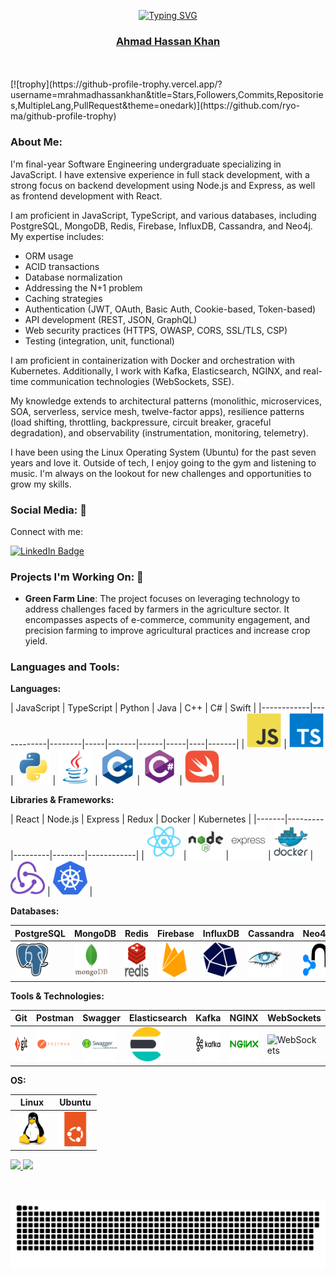 <p align="center">
<a href="https://git.io/typing-svg"><img src="https://readme-typing-svg.demolab.com?font=Fira+Code&pause=1000&color=F7D731&center=true&vCenter=true&random=false&width=435&lines=Full+Stack+Web+Developer" alt="Typing SVG" /></a>
</p>
<h3 align="center"><a href="https://github.com/mrahmadhassankhan">Ahmad Hassan Khan</a></h3>
<br><br>
[![trophy](https://github-profile-trophy.vercel.app/?username=mrahmadhassankhan&title=Stars,Followers,Commits,Repositories,MultipleLang,PullRequest&theme=onedark)](https://github.com/ryo-ma/github-profile-trophy)

### About Me:
I'm final-year Software Engineering undergraduate specializing in JavaScript. I have extensive experience in full stack development, with a strong focus on backend development using Node.js and Express, as well as frontend development with React.

I am proficient in JavaScript, TypeScript, and various databases, including PostgreSQL, MongoDB, Redis, Firebase, InfluxDB, Cassandra, and Neo4j. My expertise includes:

- ORM usage
- ACID transactions
- Database normalization
- Addressing the N+1 problem
- Caching strategies
- Authentication (JWT, OAuth, Basic Auth, Cookie-based, Token-based)
- API development (REST, JSON, GraphQL)
- Web security practices (HTTPS, OWASP, CORS, SSL/TLS, CSP)
- Testing (integration, unit, functional)

I am proficient in containerization with Docker and orchestration with Kubernetes. Additionally, I work with Kafka, Elasticsearch, NGINX, and real-time communication technologies (WebSockets, SSE). 

My knowledge extends to architectural patterns (monolithic, microservices, SOA, serverless, service mesh, twelve-factor apps), resilience patterns (load shifting, throttling, backpressure, circuit breaker, graceful degradation), and observability (instrumentation, monitoring, telemetry).

I have been using the Linux Operating System (Ubuntu) for the past seven years and love it. Outside of tech, I enjoy going to the gym and listening to music. I'm always on the lookout for new challenges and opportunities to grow my skills.

### Social Media: 📡
Connect with me:

[![LinkedIn Badge](https://img.shields.io/badge/LinkedIn-blue?style=for-the-badge&logo=linkedin&logoColor=white)](https://www.linkedin.com/in/mrahmadhassankhan)

### Projects I'm Working On: 🚀

- **Green Farm Line**: The project focuses on leveraging technology to address challenges faced by farmers in the agriculture sector. It encompasses aspects of e-commerce, community engagement, and precision farming to improve agricultural practices and increase crop yield.

### Languages and Tools:

<div>

**Languages:**

| JavaScript | TypeScript | Python | Java | C++ | C# | Swift |
|------------|------------|--------|-----|-------|------|-----|----|-------|
| <img src="https://github.com/devicons/devicon/blob/master/icons/javascript/javascript-original.svg" title="JavaScript" alt="JavaScript" width="55" height="55"/> | <img src="https://github.com/devicons/devicon/blob/master/icons/typescript/typescript-original.svg" title="TypeScript" alt="TypeScript" width="55" height="55"/> | <img src="https://github.com/devicons/devicon/blob/master/icons/python/python-original.svg" title="Python" alt="Python" width="55" height="55"/> | <img src="https://github.com/devicons/devicon/blob/master/icons/java/java-original.svg" title="Java" alt="Java" width="55" height="55"/> | <img src="https://github.com/devicons/devicon/blob/master/icons/cplusplus/cplusplus-original.svg" title="C++" alt="C++" width="55" height="55"/> | <img src="https://github.com/devicons/devicon/blob/master/icons/csharp/csharp-original.svg" title="C#" alt="C#" width="55" height="55"/> | <img src="https://github.com/devicons/devicon/blob/master/icons/swift/swift-original.svg" title="Swift" alt="Swift" width="55" height="55"/> |

**Libraries & Frameworks:**

| React | Node.js | Express | Redux | Docker | Kubernetes |
|-------|---------|---------|--------|------------|
| <img src="https://github.com/devicons/devicon/blob/master/icons/react/react-original.svg" title="React" alt="React" width="55" height="55"/> | <img src="https://github.com/devicons/devicon/blob/master/icons/nodejs/nodejs-original-wordmark.svg" title="Node.js" alt="Node.js" width="55" height="55"/> | <img src="https://github.com/devicons/devicon/blob/master/icons/express/express-original-wordmark.svg" title="Express" alt="Express" width="55" height="55"/> | <img src="https://github.com/devicons/devicon/blob/master/icons/docker/docker-original-wordmark.svg" title="Docker" alt="Docker" width="55" height="55"/> | <img src="https://github.com/devicons/devicon/blob/master/icons/redux/redux-original.svg" title="Redux" alt = "Redux" width= "55" height= "55"/> | <img src="https://github.com/devicons/devicon/blob/master/icons/kubernetes/kubernetes-original.svg" title="Kubernetes" alt="Kubernetes" width="55" height="55"/> |

**Databases:**

| PostgreSQL | MongoDB | Redis | Firebase | InfluxDB | Cassandra | Neo4j |
|------------|---------|-------|----------|----------|-----------|-------|
| <img src="https://github.com/devicons/devicon/blob/master/icons/postgresql/postgresql-original.svg" title="PostgreSQL" alt="PostgreSQL" width="55" height="55"/> | <img src="https://github.com/devicons/devicon/blob/master/icons/mongodb/mongodb-original-wordmark.svg" title="MongoDB" alt="MongoDB" width="55" height="55"/> | <img src="https://github.com/devicons/devicon/blob/master/icons/redis/redis-original-wordmark.svg" title="Redis" alt="Redis" width="55" height="55"/> | <img src="https://github.com/devicons/devicon/blob/master/icons/firebase/firebase-plain.svg" title="Firebase" alt="Firebase" width="55" height="55"/> | <img src="https://github.com/devicons/devicon/blob/master/icons/influxdb/influxdb-original.svg" title="InfluxDB" alt="InfluxDB" width="55" height="55"/> | <img src="https://github.com/devicons/devicon/blob/master/icons/cassandra/cassandra-original.svg" title="Cassandra" alt="Cassandra" width="55" height="55"/> | <img src="https://github.com/devicons/devicon/blob/master/icons/neo4j/neo4j-original.svg" title="Neo4j" alt="Neo4j" width="55" height="55"/> |

**Tools & Technologies:**

| Git | Postman | Swagger | Elasticsearch | Kafka | NGINX | WebSockets |
|-----|---------|---------|----------------|-------|-------|------------|
| <img src="https://github.com/devicons/devicon/blob/master/icons/git/git-original-wordmark.svg" title="Git" alt="Git" width="55" height="55"/> | <img src="https://github.com/devicons/devicon/blob/master/icons/postman/postman-original-wordmark.svg" title="Postman" alt="Postman" width="55" height="55"/> | <img src="https://github.com/devicons/devicon/blob/master/icons/swagger/swagger-original-wordmark.svg" title="Swagger" alt="Swagger" width="55" height="55"/> | <img src="https://github.com/devicons/devicon/blob/master/icons/elasticsearch/elasticsearch-original.svg" title="Elasticsearch" alt="Elasticsearch" width="55" height="55"/> | <img src="https://github.com/devicons/devicon/blob/master/icons/apachekafka/apachekafka-original-wordmark.svg" title="Kafka" alt="Kafka" width="55" height="55"/> | <img src="https://github.com/devicons/devicon/blob/master/icons/nginx/nginx-original.svg" title="NGINX" alt="NGINX" width="55" height="55"/> | <img src="https://github.com/devicons/devicon/blob/master/icons/websocket/websocket-original.svg" title="WebSockets" alt="WebSockets" width="55" height="55"/> |

**OS:**

| Linux | Ubuntu |
|-------|--------|
| <img src="https://github.com/devicons/devicon/blob/master/icons/linux/linux-original.svg" title="Linux" alt="Linux" width="55" height="55"/> | <img src="https://github.com/devicons/devicon/blob/master/icons/ubuntu/ubuntu-original.svg" title="Ubuntu" alt="Ubuntu" width="55" height="55"/> |

</div>

<p align="left">
  <a href="https://github.com/mrahmadhassankhan">
    <img height="180em" src="https://github-readme-stats.vercel.app/api?username=mrahmadhassankhan&show_icons=true&hide_border=true&count_private=true&include_all_commits=true&theme=radical"/>
  </a>

  <a href="https://github.com/mrahmadhassankhan">
    <img height="180em" src="https://github-readme-stats.vercel.app/api/top-langs/?username=mrahmadhassankhan&layout=compact&hide_border=true&theme=radical"/>
  </a>
</p>

<div id="header" align="center">
  <img src="https://komarev.com/ghpvc/?username=mrahmadhassankhan&style=for-the-badge&color=orange" alt=""/>
</div>
<p align="center">
 <img width="1000" src="github-snake.svg" alt="snake"/>
</p>
